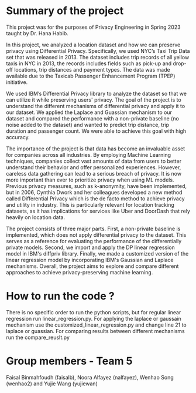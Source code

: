 # Summary of the project
This project was for the purposes of Privacy Engineering in Spring 2023 taught by Dr. Hana Habib.

In this project, we analyzed a location dataset and how we can preserve privacy using Differential Privacy. Specifically, we used NYC’s Taxi Trip Data set that was released in 2013. The dataset includes trip records of all yellow taxis in NYC in 2013, the records includes fields such as pick-up and drop-off locations, trip distances and payment types. The data was made available due to the Taxicab Passenger Enhancement Program (TPEP) initiative.

We used IBM’s Differential Privacy library to analyze the dataset so that we can utilize it while preserving users' privacy. The goal of the project is to understand the different mechanisms of differential privacy and apply it to our dataset. We applied the Laplace and Guassian mechanism to our dataset and compared the performance with a non-private baseline (no noise added to the dataset) and wanted to predict trip distance, trip duration and passenger count. We were able to achieve this goal with high accuracy.

The importance of the project is that data has become an invaluable asset for companies across all industries. By employing Machine Learning techniques, companies collect vast amounts of data from users to better understand their behavior and offer personalized experiences. However, careless data gathering can lead to a serious breach of privacy. It is now more important than ever to prioritize privacy when using ML models. Previous privacy measures, such as k-anonymity, have been implemented, but in 2006, Cynthia Dwork and her colleagues developed a new method called Differential Privacy which is the de facto method to achieve privacy and utility in industry. This is particularly relevant for location tracking datasets, as it has implications for services like Uber and DoorDash that rely heavily on location data.

The project consists of three major parts. First, a non-private baseline is implemented, which does not apply differential privacy to the dataset. This serves as a reference for evaluating the performance of the differentially private models. Second, we import and apply the DP linear regression model in IBM's diffpriv library. Finally, we made a customized version of the linear regression model by incorporating IBM's Gaussian and Laplace mechanisms. Overall, the project aims to explore and compare different approaches to achieve privacy-preserving machine learning.


# How to run the code ?

There is no specific order to run the python scripts, but for regular linear regression run linear_regression.py. For applying the laplace or gaussain mechanism use the customized_linear_regression.py and change line 21 to laplace or guassian. For comparing results between different mechanisms run the compare_reuslt.py


# Group members - Team 5
Faisal Binmahfoudh (faisalb), Noora Alfayez (nalfayez), Wenhao Song (wenhao2) and Yujie Wang (yujiewan)
